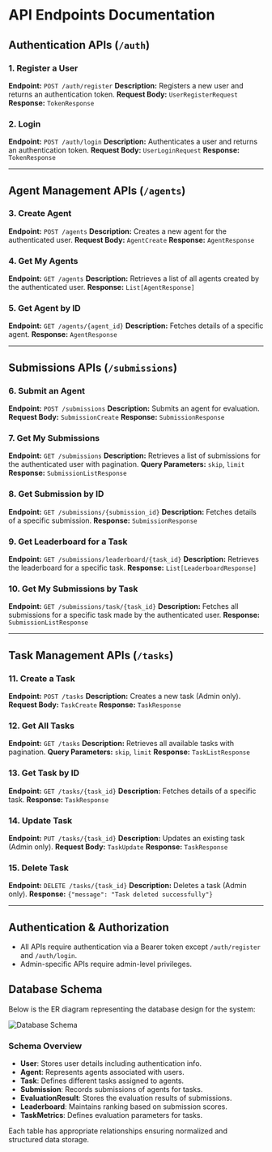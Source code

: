 # API Endpoints Documentation

## Authentication APIs (`/auth`)

### 1. Register a User

**Endpoint:** `POST /auth/register`
**Description:** Registers a new user and returns an authentication token.
**Request Body:** `UserRegisterRequest`
**Response:** `TokenResponse`

### 2. Login

**Endpoint:** `POST /auth/login`
**Description:** Authenticates a user and returns an authentication token.
**Request Body:** `UserLoginRequest`
**Response:** `TokenResponse`

---

## Agent Management APIs (`/agents`)

### 3. Create Agent

**Endpoint:** `POST /agents`
**Description:** Creates a new agent for the authenticated user.
**Request Body:** `AgentCreate`
**Response:** `AgentResponse`

### 4. Get My Agents

**Endpoint:** `GET /agents`
**Description:** Retrieves a list of all agents created by the authenticated user.
**Response:** `List[AgentResponse]`

### 5. Get Agent by ID

**Endpoint:** `GET /agents/{agent_id}`
**Description:** Fetches details of a specific agent.
**Response:** `AgentResponse`

---

## Submissions APIs (`/submissions`)

### 6. Submit an Agent

**Endpoint:** `POST /submissions`
**Description:** Submits an agent for evaluation.
**Request Body:** `SubmissionCreate`
**Response:** `SubmissionResponse`

### 7. Get My Submissions

**Endpoint:** `GET /submissions`
**Description:** Retrieves a list of submissions for the authenticated user with pagination.
**Query Parameters:** `skip`, `limit`
**Response:** `SubmissionListResponse`

### 8. Get Submission by ID

**Endpoint:** `GET /submissions/{submission_id}`
**Description:** Fetches details of a specific submission.
**Response:** `SubmissionResponse`

### 9. Get Leaderboard for a Task

**Endpoint:** `GET /submissions/leaderboard/{task_id}`
**Description:** Retrieves the leaderboard for a specific task.
**Response:** `List[LeaderboardResponse]`

### 10. Get My Submissions by Task

**Endpoint:** `GET /submissions/task/{task_id}`
**Description:** Fetches all submissions for a specific task made by the authenticated user.
**Response:** `SubmissionListResponse`

---

## Task Management APIs (`/tasks`)

### 11. Create a Task

**Endpoint:** `POST /tasks`
**Description:** Creates a new task (Admin only).
**Request Body:** `TaskCreate`
**Response:** `TaskResponse`

### 12. Get All Tasks

**Endpoint:** `GET /tasks`
**Description:** Retrieves all available tasks with pagination.
**Query Parameters:** `skip`, `limit`
**Response:** `TaskListResponse`

### 13. Get Task by ID

**Endpoint:** `GET /tasks/{task_id}`
**Description:** Fetches details of a specific task.
**Response:** `TaskResponse`

### 14. Update Task

**Endpoint:** `PUT /tasks/{task_id}`
**Description:** Updates an existing task (Admin only).
**Request Body:** `TaskUpdate`
**Response:** `TaskResponse`

### 15. Delete Task

**Endpoint:** `DELETE /tasks/{task_id}`
**Description:** Deletes a task (Admin only).
**Response:** `{"message": "Task deleted successfully"}`

---

## Authentication & Authorization

- All APIs require authentication via a Bearer token except `/auth/register` and `/auth/login`.
- Admin-specific APIs require admin-level privileges.

## Database Schema

Below is the ER diagram representing the database design for the system:

![Database Schema](https://1drv.ms/i/s!AnQfRZdUKMDSj4t80PMnYPSZl8ekPA) <!-- Replace with actual image link -->

### Schema Overview

- **User**: Stores user details including authentication info.
- **Agent**: Represents agents associated with users.
- **Task**: Defines different tasks assigned to agents.
- **Submission**: Records submissions of agents for tasks.
- **EvaluationResult**: Stores the evaluation results of submissions.
- **Leaderboard**: Maintains ranking based on submission scores.
- **TaskMetrics**: Defines evaluation parameters for tasks.

Each table has appropriate relationships ensuring normalized and structured data storage.
